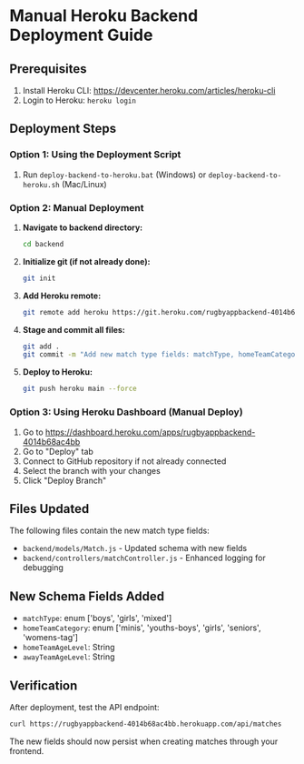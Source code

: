 # Manual Heroku Backend Deployment Guide

## Prerequisites
1. Install Heroku CLI: https://devcenter.heroku.com/articles/heroku-cli
2. Login to Heroku: `heroku login`

## Deployment Steps

### Option 1: Using the Deployment Script
1. Run `deploy-backend-to-heroku.bat` (Windows) or `deploy-backend-to-heroku.sh` (Mac/Linux)

### Option 2: Manual Deployment
1. **Navigate to backend directory:**
   ```bash
   cd backend
   ```

2. **Initialize git (if not already done):**
   ```bash
   git init
   ```

3. **Add Heroku remote:**
   ```bash
   git remote add heroku https://git.heroku.com/rugbyappbackend-4014b68ac4bb.git
   ```

4. **Stage and commit all files:**
   ```bash
   git add .
   git commit -m "Add new match type fields: matchType, homeTeamCategory, homeTeamAgeLevel, awayTeamAgeLevel"
   ```

5. **Deploy to Heroku:**
   ```bash
   git push heroku main --force
   ```

### Option 3: Using Heroku Dashboard (Manual Deploy)
1. Go to https://dashboard.heroku.com/apps/rugbyappbackend-4014b68ac4bb
2. Go to "Deploy" tab
3. Connect to GitHub repository if not already connected
4. Select the branch with your changes
5. Click "Deploy Branch"

## Files Updated
The following files contain the new match type fields:
- `backend/models/Match.js` - Updated schema with new fields
- `backend/controllers/matchController.js` - Enhanced logging for debugging

## New Schema Fields Added
- `matchType`: enum ['boys', 'girls', 'mixed']
- `homeTeamCategory`: enum ['minis', 'youths-boys', 'girls', 'seniors', 'womens-tag']
- `homeTeamAgeLevel`: String
- `awayTeamAgeLevel`: String

## Verification
After deployment, test the API endpoint:
```bash
curl https://rugbyappbackend-4014b68ac4bb.herokuapp.com/api/matches
```

The new fields should now persist when creating matches through your frontend.
